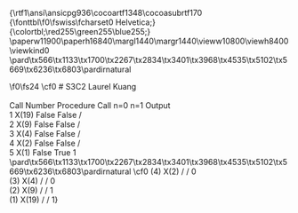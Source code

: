 {\rtf1\ansi\ansicpg936\cocoartf1348\cocoasubrtf170
{\fonttbl\f0\fswiss\fcharset0 Helvetica;}
{\colortbl;\red255\green255\blue255;}
\paperw11900\paperh16840\margl1440\margr1440\vieww10800\viewh8400\viewkind0
\pard\tx566\tx1133\tx1700\tx2267\tx2834\tx3401\tx3968\tx4535\tx5102\tx5669\tx6236\tx6803\pardirnatural

\f0\fs24 \cf0 # S3C2 Laurel Kuang\
\
Call Number    Procedure Call     n=0           n=1         Output\
1                            X(19)              False        False           /\
2                            X(9)                False        False           /\
3                            X(4)                False        False           /\
4                            X(2)                False        False           /\
5                            X(1)                False        True            1\
\pard\tx566\tx1133\tx1700\tx2267\tx2834\tx3401\tx3968\tx4535\tx5102\tx5669\tx6236\tx6803\pardirnatural
\cf0 (4)                          X(2)                  /                 /               0\
(3)                          X(4)                  /                 /               0\
(2)                          X(9)                  /                 /               1\
(1)                          X(19)                /                 /                1}